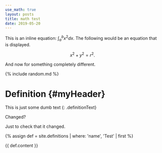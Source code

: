 ```yaml
---
use_math: true
layout: posts
title: math test
date: 2019-05-20
---
```


This is an inline equation: $\int_a^b x^2 dx$. The following would be an equation that is displayed.

$$x^2 + y^2 = r^2.$$

And now for something completely different.

{% include random.md %}

# Definition {#myHeader}

This is just some dumb text 
{: .definitionText}

Changed?


Just to check that it changed.

{% assign def = site.definitions | where: 'name', 'Test' | first %}

{{ def.content }}
